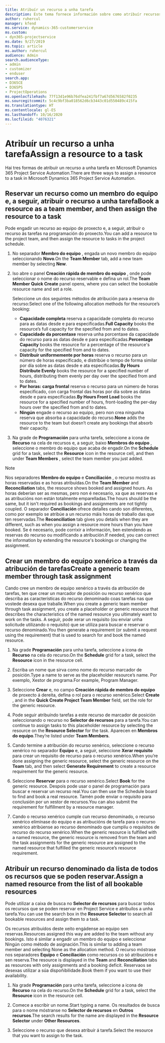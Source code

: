 ```yaml
---
title: Atribuír un recurso a unha tarefa
description: Este tema fornece información sobre como atribuír recursos a tarefas.
author: ruhercul
manager: kfend
ms.service: dynamics-365-customerservice
ms.custom:
- dyn365-projectservice
ms.date: 9/27/2019
ms.topic: article
ms.author: ruhercul
audience: Admin
search.audienceType:
- admin
- customizer
- enduser
search.app:
- D365CE
- D365PS
- ProjectOperations
ms.openlocfilehash: 77f13d1e96b76dfea241fbf7a67d5676582f0235
ms.sourcegitcommit: 5c4c9bf3ba018562d6cb3443c01d550489c415fa
ms.translationtype: HT
ms.contentlocale: gl-ES
ms.lasthandoff: 10/16/2020
ms.locfileid: "4076321"
---
```

# <a name="assign-a-resource-to-a-task"></a><span data-ttu-id="6ce0a-103">Atribuír un recurso a unha tarefa</span><span class="sxs-lookup"><span data-stu-id="6ce0a-103">Assign a resource to a task</span></span>

<span data-ttu-id="6ce0a-104">Hai tres formas de atribuír un recurso a unha tarefa en Microsoft Dynamics 365 Project Service Automation.</span><span class="sxs-lookup"><span data-stu-id="6ce0a-104">There are three ways to assign a resource to a task in Microsoft Dynamics 365 Project Service Automation.</span></span>

## <a name="book-a-resource-as-a-team-member-and-then-assign-the-resource-to-a-task"></a><span data-ttu-id="6ce0a-105">Reservar un recurso como un membro do equipo e, a seguir, atribuír o recurso a unha tarefa</span><span class="sxs-lookup"><span data-stu-id="6ce0a-105">Book a resource as a team member, and then assign the resource to a task</span></span>

<span data-ttu-id="6ce0a-106">Pode engadir un recurso ao equipo de proxecto e, a seguir, atribuír o recurso ás tarefas na programación do proxecto.</span><span class="sxs-lookup"><span data-stu-id="6ce0a-106">You can add a resource to the project team, and then assign the resource to tasks in the project schedule.</span></span>

1. <span data-ttu-id="6ce0a-107">No separador **Membro do equipo** , engada un novo membro do equipo seleccionando **Novo**.</span><span class="sxs-lookup"><span data-stu-id="6ce0a-107">On the **Team Member** tab, add a new team member by selecting **New**.</span></span> 

2. <span data-ttu-id="6ce0a-108">Iso abre o panel **Creación rápida de membro do equipo** , onde pode seleccionar o nome do recurso reservable e defina un rol.</span><span class="sxs-lookup"><span data-stu-id="6ce0a-108">The **Team Member Quick Create** panel opens, where you can select the bookable resource name and set a role.</span></span> 

    <span data-ttu-id="6ce0a-109">Seleccione un dos seguintes métodos de atribución para a reserva do recurso:</span><span class="sxs-lookup"><span data-stu-id="6ce0a-109">Select one of the following allocation methods for the resource’s booking:</span></span>

    - <span data-ttu-id="6ce0a-110">**Capacidade completa** reserva a capacidade completa do recurso para as datas desde e para especificadas.</span><span class="sxs-lookup"><span data-stu-id="6ce0a-110">**Full Capacity** books the resource’s full capacity for the specified from and to dates.</span></span>
    - <span data-ttu-id="6ce0a-111">**Capacidade da porcentaxe** reserva unha porcentaxe da capacidade do recurso para as datas desde e para especificadas.</span><span class="sxs-lookup"><span data-stu-id="6ce0a-111">**Percentage Capacity** books the resource for a percentage of the resource's capacity for the specified from and to dates.</span></span>
    - <span data-ttu-id="6ce0a-112">**Distribuír uniformemente por horas** reserva o recurso para un número de horas especificado, e distribúe o tempo de forma similar por día sobre as datas desde e ata especificadas.</span><span class="sxs-lookup"><span data-stu-id="6ce0a-112">**By Hours Distribute Evenly** books the resource for a specified number of hours, distributing them evenly per day over the specified from and to dates.</span></span>
    - <span data-ttu-id="6ce0a-113">**Por horas: carga frontal** reserva o recurso para un número de horas especificado, con carga frontal das horas por día sobre as datas desde e para especificadas.</span><span class="sxs-lookup"><span data-stu-id="6ce0a-113">**By Hours Front Load** books the resource for a specified number of hours, front-loading the per-day hours over the specified from and to dates.</span></span>
    - <span data-ttu-id="6ce0a-114">**Ningún** engade o recurso ao equipo, pero non crea ningunha reserva que absorba a capacidade do recurso.</span><span class="sxs-lookup"><span data-stu-id="6ce0a-114">**None** adds the resource to the team but doesn’t create any bookings that absorb their capacity.</span></span>

3. <span data-ttu-id="6ce0a-115">Na grade de **Programación** para unha tarefa, seleccione a icona de **Recurso** na cela de recursos e, a seguir, baixo **Membros do equipo** , seleccione o membro do equipo que acaba de engadir.</span><span class="sxs-lookup"><span data-stu-id="6ce0a-115">On the **Schedule** grid for a task, select the **Resource** icon in the resource cell, and then under **Team Members** , select the team member you just added.</span></span> 

> [!NOTE]
> <span data-ttu-id="6ce0a-116">Nos separadores **Membro do equipo** e **Conciliación** , o recurso mostra as horas reservadas e as horas atribuídas.</span><span class="sxs-lookup"><span data-stu-id="6ce0a-116">On the **Team Member** and **Reconciliation** tabs, the resource shows booked and assigned hours.</span></span> <span data-ttu-id="6ce0a-117">As horas deberían ser as mesmas, pero non é necesario, xa que as reservas e as atribucións non están totalmente emparelladas.</span><span class="sxs-lookup"><span data-stu-id="6ce0a-117">The hours should be the same, but it isn't required as bookings and assignments are not tightly coupled.</span></span> <span data-ttu-id="6ce0a-118">O separador **Conciliación** ofrece detalles cando son diferentes, como por exemplo se atribúe a un recurso máis horas de traballo das que ten reservadas.</span><span class="sxs-lookup"><span data-stu-id="6ce0a-118">The **Reconciliation** tab gives you details when they are different, such as when you assign a resource more hours than you have booked.</span></span> <span data-ttu-id="6ce0a-119">Se é necesario, pode corrixir a información, ben estendendo as reservas do recurso ou modificando a atribución.</span><span class="sxs-lookup"><span data-stu-id="6ce0a-119">If needed, you can correct the information by extending the resource's bookings or changing the assignment.</span></span>

## <a name="create-a-generic-team-member-through-task-assignment"></a><span data-ttu-id="6ce0a-120">Crear un membro do equipo xenérico a través da atribución de tarefas</span><span class="sxs-lookup"><span data-stu-id="6ce0a-120">Create a generic team member through task assignment</span></span>

<span data-ttu-id="6ce0a-121">Cando cree un membro de equipo xenérico a través da atribución de tarefas, ten que crear un marcador de posición ou recurso xenérico que describa as características do recurso denominado coas tarefas nas que vostede desexa que traballe.</span><span class="sxs-lookup"><span data-stu-id="6ce0a-121">When you create a generic team member through task assignment, you create a placeholder or generic resource that describes the characteristics of the named resource you ultimately want to work on the tasks.</span></span> <span data-ttu-id="6ce0a-122">A seguir, pode xerar un requisito (ou enviar unha solicitude utilizando o requisito) que se utiliza para buscar e reservar o recurso denominado.</span><span class="sxs-lookup"><span data-stu-id="6ce0a-122">You then generate a requirement (or submit a request using the requirement) that is used to search for and book the named resource.</span></span>

1. <span data-ttu-id="6ce0a-123">Na grade **Programación** para unha tarefa, seleccione a icona de **Recurso** na cela do recurso.</span><span class="sxs-lookup"><span data-stu-id="6ce0a-123">On the **Schedule** grid for a task, select the **Resource** icon in the resource cell.</span></span>

2. <span data-ttu-id="6ce0a-124">Escriba un nome que sirva como nome do recurso marcador de posición.</span><span class="sxs-lookup"><span data-stu-id="6ce0a-124">Type a name to serve as the placeholder resource’s name.</span></span> <span data-ttu-id="6ce0a-125">Por exemplo, Xestor de programa.</span><span class="sxs-lookup"><span data-stu-id="6ce0a-125">For example, Program Manager.</span></span>

3. <span data-ttu-id="6ce0a-126">Seleccione **Crear** e, no campo **Creación rápida de membro do equipo** de proxecto á dereita, defina o rol para o recurso xenérico.</span><span class="sxs-lookup"><span data-stu-id="6ce0a-126">Select **Create** , and in the **Quick Create Project Team Member** field, set the role for the generic resource.</span></span>

4. <span data-ttu-id="6ce0a-127">Pode seguir atribuíndo tarefas a este recurso de marcador de posición seleccionando o recurso no **Selector de recursos** para a tarefa.</span><span class="sxs-lookup"><span data-stu-id="6ce0a-127">You can continue to assign tasks to this placeholder resource by selecting the resource on the **Resource Selector** for the task.</span></span> <span data-ttu-id="6ce0a-128">Aparecen en **Membros do equipo**.</span><span class="sxs-lookup"><span data-stu-id="6ce0a-128">They’re listed under **Team Members**.</span></span>

5. <span data-ttu-id="6ce0a-129">Cando termine a atribución do recurso xenérico, seleccione o recurso xenérico no separador **Equipo** e, a seguir, seleccione **Xerar requisito** para crear un requisito de recurso para o recurso xenérico.</span><span class="sxs-lookup"><span data-stu-id="6ce0a-129">When you’re done assigning the generic resource, select the generic resource on the **Team** tab, and then select **Generate Requirement** to create a resource requirement for the generic resource.</span></span>

6. <span data-ttu-id="6ce0a-130">Seleccione **Reservar** para o recurso xenérico.</span><span class="sxs-lookup"><span data-stu-id="6ce0a-130">Select **Book** for the generic resource.</span></span> <span data-ttu-id="6ce0a-131">Despois pode usar o panel de programación para buscar e reservar un recurso real.</span><span class="sxs-lookup"><span data-stu-id="6ce0a-131">You can then use the Schedule board to find and book a real resource.</span></span> <span data-ttu-id="6ce0a-132">Tamén pode enviar o requisito para conclusión por un xestor de recursos.</span><span class="sxs-lookup"><span data-stu-id="6ce0a-132">You can also submit the requirement for fulfillment by a resource manager.</span></span>

7. <span data-ttu-id="6ce0a-133">Cando o recurso xenérico cumple cun recurso denominado, o recurso xenérico elimínase do equipo e as atribucións de tarefa para o recurso xenérico atribúense ao recurso denominado que cumplíu o requisitos de recurso do recurso xenérico.</span><span class="sxs-lookup"><span data-stu-id="6ce0a-133">When the generic resource is fulfilled with a named resource, the generic resource is removed from the team and the task assignments for the generic resource are assigned to the named resource that fulfilled the generic resource’s resource requirement.</span></span>

## <a name="assign-a-named-resource-from-the-list-of-all-bookable-resources"></a><span data-ttu-id="6ce0a-134">Atribuír un recurso denominado da lista de todos os recursos que se poden reservar.</span><span class="sxs-lookup"><span data-stu-id="6ce0a-134">Assign a named resource from the list of all bookable resources</span></span>

<span data-ttu-id="6ce0a-135">Pode utilizar a caixa de busca no **Selector de recursos** para buscar todos os recursos que se poden reservar en Project Service e atribuílos a unha tarefa.</span><span class="sxs-lookup"><span data-stu-id="6ce0a-135">You can use the search box in the **Resource Selector** to search all bookable resources and assign them to a task.</span></span>

<span data-ttu-id="6ce0a-136">Os recursos atribuídos deste xeito engádense ao equipo sen reservas.</span><span class="sxs-lookup"><span data-stu-id="6ce0a-136">Resources assigned this way are added to the team without any bookings.</span></span> <span data-ttu-id="6ce0a-137">Isto é similar a engadir un membro do equipo e seleccionar Ningún como método de asignación.</span><span class="sxs-lookup"><span data-stu-id="6ce0a-137">This is similar to adding a team member and selecting None as the allocation method.</span></span> <span data-ttu-id="6ce0a-138">O recurso móstrase nos separadores **Equipo** e **Conciliación** como recursos co só atribucións e sen reserva.</span><span class="sxs-lookup"><span data-stu-id="6ce0a-138">The resource is displayed in the **Team** and **Reconciliation** tabs as resources with only assignments and a booking deficit.</span></span> <span data-ttu-id="6ce0a-139">Reservaos se desexas utilizar a súa dispoñibilidade.</span><span class="sxs-lookup"><span data-stu-id="6ce0a-139">Book them if you want to use their availability.</span></span>

1. <span data-ttu-id="6ce0a-140">Na grade **Programación** para unha tarefa, seleccione a icona de **Recurso** na cela do recurso.</span><span class="sxs-lookup"><span data-stu-id="6ce0a-140">On the **Schedule** grid for a task, select the **Resource** icon in the resource cell.</span></span>

2. <span data-ttu-id="6ce0a-141">Comece a escribir un nome.</span><span class="sxs-lookup"><span data-stu-id="6ce0a-141">Start typing a name.</span></span> <span data-ttu-id="6ce0a-142">Os resultados de busca para o nome móstranse no **Selector de recursos** en **Outros recursos**.</span><span class="sxs-lookup"><span data-stu-id="6ce0a-142">The search results for the name are displayed in the **Resource Selector** under **Other Resources**.</span></span>

3. <span data-ttu-id="6ce0a-143">Seleccione o recurso que desexa atribuír á tarefa.</span><span class="sxs-lookup"><span data-stu-id="6ce0a-143">Select the resource that you want to assign to the task.</span></span>

